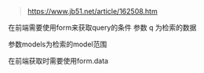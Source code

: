 >https://www.jb51.net/article/162508.htm

在前端需要使用form来获取query的条件
参数 q 为检索的数据

参数models为检索的model范围

在前端获取时需要使用form.data

